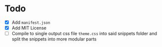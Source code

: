 # Todo
 - [x] Add `manifest.json`
 - [x] Add MIT License
 - [ ] Compile to single output css file `theme.css` into said snippets folder and split the snippets into more modular parts